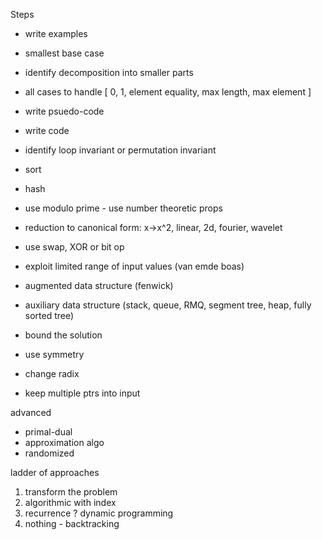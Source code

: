 
Steps
* write examples
* smallest base case
* identify decomposition into smaller parts
* all cases to handle [ 0, 1, element equality, max length, max element ]
* write psuedo-code
* write code

* identify loop invariant or permutation invariant
* sort
* hash
* use modulo prime - use number theoretic props
* reduction to canonical form: x->x^2, linear, 2d, fourier, wavelet
* use swap, XOR or bit op
* exploit limited range of input values (van emde boas)
* augmented data structure (fenwick)
* auxiliary data structure (stack, queue, RMQ, segment tree, heap, fully sorted tree)
* bound the solution
* use symmetry 
* change radix
* keep multiple ptrs into input

advanced
* primal-dual
* approximation algo
* randomized

ladder of approaches
1. transform the problem
2. algorithmic with index
3. recurrence ? dynamic programming
4. nothing - backtracking
